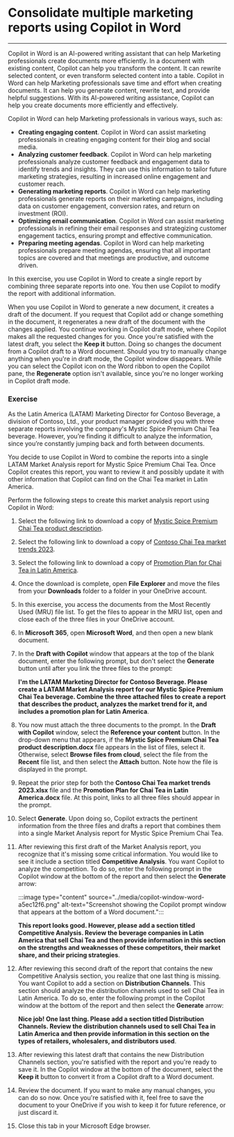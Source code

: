 # Consolidate multiple marketing reports using Copilot in Word
---
Copilot in Word is an AI-powered writing assistant that can help Marketing professionals create documents more efficiently. In a document with existing content, Copilot can help you transform the content. It can rewrite selected content, or even transform selected content into a table. Copilot in Word can help Marketing professionals save time and effort when creating documents. It can help you generate content, rewrite text, and provide helpful suggestions. With its AI-powered writing assistance, Copilot can help you create documents more efficiently and effectively.

Copilot in Word can help Marketing professionals in various ways, such as:

 -  **Creating engaging content**. Copilot in Word can assist marketing professionals in creating engaging content for their blog and social media.
 -  **Analyzing customer feedback**. Copilot in Word can help marketing professionals analyze customer feedback and engagement data to identify trends and insights. They can use this information to tailor future marketing strategies, resulting in increased online engagement and customer reach.
 -  **Generating marketing reports**. Copilot in Word can help marketing professionals generate reports on their marketing campaigns, including data on customer engagement, conversion rates, and return on investment (ROI).
 -  **Optimizing email communication**. Copilot in Word can assist marketing professionals in refining their email responses and strategizing customer engagement tactics, ensuring prompt and effective communication.
 -  **Preparing meeting agendas**. Copilot in Word can help marketing professionals prepare meeting agendas, ensuring that all important topics are covered and that meetings are productive, and outcome driven.

In this exercise, you use Copilot in Word to create a single report by combining three separate reports into one. You then use Copilot to modify the report with additional information.

When you use Copilot in Word to generate a new document, it creates a draft of the document. If you request that Copilot add or change something in the document, it regenerates a new draft of the document with the changes applied. You continue working in Copilot draft mode, where Copilot makes all the requested changes for you. Once you're satisfied with the latest draft, you select the **Keep it** button. Doing so changes the document from a Copilot draft to a Word document. Should you try to manually change anything when you're in draft mode, the Copilot window disappears. While you can select the Copilot icon on the Word ribbon to open the Copilot pane, the **Regenerate** option isn't available, since you're no longer working in Copilot draft mode.

### Exercise

As the Latin America (LATAM) Marketing Director for Contoso Beverage, a division of Contoso, Ltd., your product manager provided you with three separate reports involving the company's Mystic Spice Premium Chai Tea beverage. However, you’re finding it difficult to analyze the information, since you’re constantly jumping back and forth between documents.

You decide to use Copilot in Word to combine the reports into a single LATAM Market Analysis report for Mystic Spice Premium Chai Tea. Once Copilot creates this report, you want to review it and possibly update it with other information that Copilot can find on the Chai Tea market in Latin America.

Perform the following steps to create this market analysis report using Copilot in Word:

1.  Select the following link to download a copy of [Mystic Spice Premium Chai Tea product description](https://edxinteractivepage.blob.core.windows.net/ms-4004/Mystic%20Spice%20Premium%20Chai%20Tea%20product%20description.docx).
2.  Select the following link to download a copy of [Contoso Chai Tea market trends 2023](https://edxinteractivepage.blob.core.windows.net/ms-4004/Contoso%20Chai%20Tea%20market%20trends%202023.docx).
3.  Select the following link to download a copy of [Promotion Plan for Chai Tea in Latin America](https://edxinteractivepage.blob.core.windows.net/ms-4004/Promotion%20Plan%20for%20Chai%20Tea%20in%20Latin%20America.docx).
4.  Once the download is complete, open **File Explorer** and move the files from your **Downloads** folder to a folder in your OneDrive account.
5.  In this exercise, you access the documents from the Most Recently Used (MRU) file list. To get the files to appear in the MRU list, open and close each of the three files in your OneDrive account.
6.  In **Microsoft 365**, open **Microsoft Word**, and then open a new blank document.
7.  In the **Draft with Copilot** window that appears at the top of the blank document, enter the following prompt, but don't select the **Generate** button until after you link the three files to the prompt:
    
    **I'm the LATAM Marketing Director for Contoso Beverage. Please create a LATAM Market Analysis report for our Mystic Spice Premium Chai Tea beverage. Combine the three attached files to create a report that describes the product, analyzes the market trend for it, and includes a promotion plan for Latin America**.
8.  You now must attach the three documents to the prompt. In the **Draft with Copilot** window, select the **Reference your content** button. In the drop-down menu that appears, if the **Mystic Spice Premium Chai Tea product description.docx** file appears in the list of files, select it. Otherwise, select **Browse files from cloud**, select the file from the **Recent** file list, and then select the **Attach** button. Note how the file is displayed in the prompt.
9.  Repeat the prior step for both the **Contoso Chai Tea market trends 2023.xlsx** file and the **Promotion Plan for Chai Tea in Latin America.docx** file. At this point, links to all three files should appear in the prompt.
10. Select **Generate**. Upon doing so, Copilot extracts the pertinent information from the three files and drafts a report that combines them into a single Market Analysis report for Mystic Spice Premium Chai Tea.
11. After reviewing this first draft of the Market Analysis report, you recognize that it's missing some critical information. You would like to see it include a section titled **Competitive Analysis**. You want Copilot to analyze the competition. To do so, enter the following prompt in the Copilot window at the bottom of the report and then select the **Generate** arrow:
    
    :::image type="content" source="../media/copilot-window-word-a5ec12f6.png" alt-text="Screenshot showing the Copilot prompt window that appears at the bottom of a Word document.":::
    
    
    **This report looks good. However, please add a section titled Competitive Analysis. Review the beverage companies in Latin America that sell Chai Tea and then provide information in this section on the strengths and weaknesses of these competitors, their market share, and their pricing strategies**.
12. After reviewing this second draft of the report that contains the new Competitive Analysis section, you realize that one last thing is missing. You want Copilot to add a section on **Distribution Channels**. This section should analyze the distribution channels used to sell Chai Tea in Latin America. To do so, enter the following prompt in the Copilot window at the bottom of the report and then select the **Generate** arrow:
    
    **Nice job! One last thing. Please add a section titled Distribution Channels. Review the distribution channels used to sell Chai Tea in Latin America and then provide information in this section on the types of retailers, wholesalers, and distributors used**.
13. After reviewing this latest draft that contains the new Distribution Channels section, you're satisfied with the report and you're ready to save it. In the Copilot window at the bottom of the document, select the **Keep it** button to convert it from a Copilot draft to a Word document.
14. Review the document. If you want to make any manual changes, you can do so now. Once you're satisfied with it, feel free to save the document to your OneDrive if you wish to keep it for future reference, or just discard it.
15. Close this tab in your Microsoft Edge browser.
